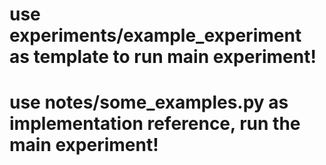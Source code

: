 # use experiments/example\_experiment as template to run main experiment!

# use notes/some\_examples.py as implementation reference, run the main experiment!&#x20;